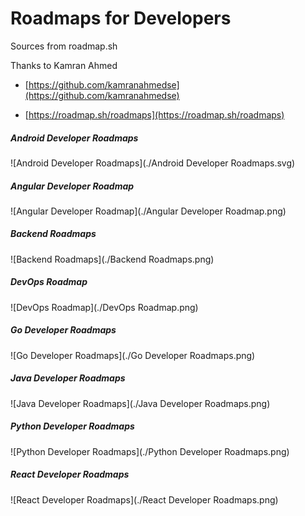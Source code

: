 # Roadmaps for Developers

Sources from roadmap.sh

Thanks to Kamran Ahmed 

- [https://github.com/kamranahmedse](https://github.com/kamranahmedse)

- [https://roadmap.sh/roadmaps](https://roadmap.sh/roadmaps)

#####  Android Developer Roadmaps

![Android Developer Roadmaps](./Android Developer Roadmaps.svg)

##### Angular Developer Roadmap

![Angular Developer Roadmap](./Angular Developer Roadmap.png)

##### Backend  Roadmaps

![Backend Roadmaps](./Backend Roadmaps.png)

##### DevOps Roadmap

![DevOps Roadmap](./DevOps Roadmap.png)

##### Go Developer Roadmaps

![Go Developer Roadmaps](./Go Developer Roadmaps.png)

##### Java Developer Roadmaps

![Java Developer Roadmaps](./Java Developer Roadmaps.png)

#####  Python Developer Roadmaps

![Python Developer Roadmaps](./Python Developer Roadmaps.png)

##### React Developer Roadmaps

![React Developer Roadmaps](./React Developer Roadmaps.png)




